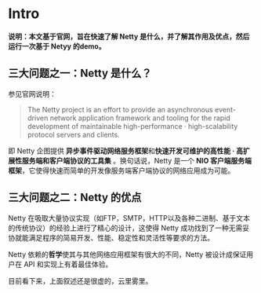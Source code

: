 # Intro

__说明：本文基于官网，旨在快速了解 Netty 是什么，并了解其作用及优点，然后运行一次基于 Netyy 的demo。__

## 三大问题之一：Netty 是什么？
参见官网说明：
> The Netty project is an effort to provide an asynchronous event-driven network application framework and tooling for the rapid development of maintainable high-performance · high-scalability protocol servers and clients.

即 Netty 企图提供 **异步事件驱动网络服务框架**和**快速开发可维护的高性能 · 高扩展性服务端和客户端协议的工具集** 。换句话说，Netty 是一个 **NIO 客户端服务端框架**，它使得快速而简单的开发像服务端客户端协议的网络应用成为可能。

## 三大问题之二：Netty 的优点
Netty 在吸取大量协议实现（如FTP，SMTP，HTTP以及各种二进制、基于文本的传统协议）的经验上进行了精心的设计，这使得 Netty 成功找到了一种无需妥协就能满足程序的简易开发、性能、稳定性和灵活性等要求的方法。

Netty 依赖的**哲学**使其与其他网络应用框架有很大的不同，Netty 被设计成保证用户在 API 和实现上有着最佳体验。

目前看下来，上面叙述还是很虚的，云里雾里。






